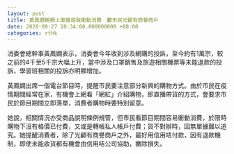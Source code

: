 ```yaml
---
layout: post
title: 黃鳳嫺稱網上直播或致衝動消費　籲市民光顧有商譽商戶
date: 2020-09-27 10:34:08.000000000 +08:00
categories: rthk
---
```


消委會總幹事黃鳳嫺表示，消委會今年收到涉及網購的投訴，至今約有1萬宗，較之前的4千至5千宗大幅上升，當中涉及口罩銷售及旅遊相關機票等未能退款的投訴，學習班相關的投訴亦明顯增加。

黃鳳嫺出席一個電台節目時，提醒巿民要注意部分新興的購物方式。由於巿民在疫情期間經常在家，有機會上網看「網紅」介紹購物，即直播帶貨的方式，會要求巿民於節目期間立即落單，消費者購物時要特別留意。

她說，相關情況亦受商品說明條例規管，但巿民看節目期間容易衝動消費，於限時購物下沒有格價已付費，又或是轉帳私人帳戶付費；貨不對辦時，因無單據難以追究。她提醒消費者，除了光顧有商譽商戶之外，最好用信用咭付款，因有退款機制，即使未能收貨都有機會由信用咭公司協助，撇除損失。

